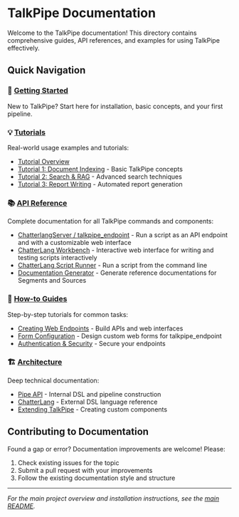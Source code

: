 # TalkPipe Documentation

Welcome to the TalkPipe documentation! This directory contains comprehensive guides, API references, and examples for using TalkPipe effectively.

## Quick Navigation

### 🚀 [Getting Started](quickstart.md)
New to TalkPipe? Start here for installation, basic concepts, and your first pipeline.

### 💡 [Tutorials](tutorials/)
Real-world usage examples and tutorials:
- [Tutorial Overview](tutorials/) 
- [Tutorial 1: Document Indexing](tutorials/Tutorial_1-Document_Indexing/) - Basic TalkPipe concepts
- [Tutorial 2: Search & RAG](tutorials/Tutorial_2-Search_by_Example_and_RAG/) - Advanced search techniques
- [Tutorial 3: Report Writing](tutorials/Tutorial_3_Report_Writing/) - Automated report generation

### 📚 [API Reference](api-reference/)
Complete documentation for all TalkPipe commands and components:
- [ChatterlangServer / talkpipe_endpoint](api-reference/chatterlang-server.md) - Run a script as an API endpoint and with a customizable web interface
- [ChatterLang Workbench](api-reference/chatterlang-workbench.md) - Interactive web interface for writing and testing scripts interactively
- [ChatterLang Script Runner](api-reference/chatterlang-script.md) - Run a script from the command line
- [Documentation Generator](api-reference/talkpipe-ref.md) - Generate reference documentations for Segments and Sources

### 📖 [How-to Guides](guides/)
Step-by-step tutorials for common tasks:
- [Creating Web Endpoints](guides/creating-endpoints.md) - Build APIs and web interfaces
- [Form Configuration](guides/form-configuration.md) - Design custom web forms for talkpipe_endpoint
- [Authentication & Security](guides/authentication.md) - Secure your endpoints

### 🏗️ [Architecture](architecture/)
Deep technical documentation:
- [Pipe API](architecture/pipe-api.md) - Internal DSL and pipeline construction
- [ChatterLang](architecture/chatterlang.md) - External DSL language reference
- [Extending TalkPipe](architecture/extending-talkpipe.md) - Creating custom components


## Contributing to Documentation

Found a gap or error? Documentation improvements are welcome! Please:
1. Check existing issues for the topic
2. Submit a pull request with your improvements
3. Follow the existing documentation style and structure

---

*For the main project overview and installation instructions, see the [main README](../README.md).*